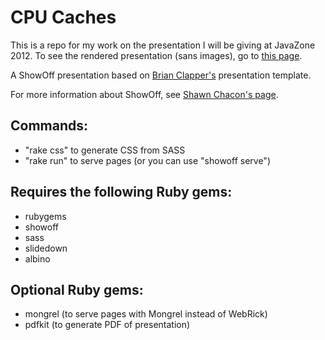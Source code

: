 # CPU Caches
This is a repo for my work on the presentation I will be giving at JavaZone 2012.  To see the rendered presentation (sans images), go to [this page](https://github.com/jamie-allen/cpu_caches/blob/master/preso/presentation.md).

A ShowOff presentation based on [Brian Clapper's](https://github.com/scala-phase/scala-orms/tree/master/ScalaQuery) presentation template.

For more information about ShowOff, see [Shawn Chacon's page](https://github.com/schacon/showoff).

## Commands:
* "rake css" to generate CSS from SASS
* "rake run" to serve pages (or you can use "showoff serve")

## Requires the following Ruby gems:
* rubygems
* showoff
* sass
* slidedown
* albino

## Optional Ruby gems:
* mongrel (to serve pages with Mongrel instead of WebRick)
* pdfkit (to generate PDF of presentation)
